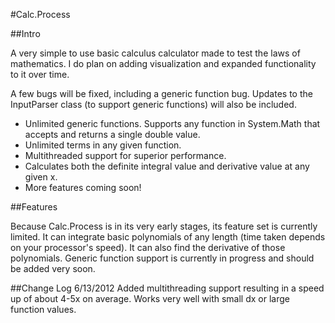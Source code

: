 #Calc.Process

##Intro

A very simple to use basic calculus calculator made to test the laws of mathematics. I do plan on adding visualization and expanded functionality to it over time.

A few bugs will be fixed, including a generic function bug. Updates to the InputParser class (to support generic functions) will also be included.

* Unlimited generic functions. Supports any function in System.Math that accepts and returns a single double value.
* Unlimited terms in any given function.
* Multithreaded support for superior performance.
* Calculates both the definite integral value and derivative value at any given x.
* More features coming soon!

##Features

Because Calc.Process is in its very early stages, its feature set is currently limited. It can integrate basic polynomials of any length (time taken depends on your processor's speed). It can also find the derivative of those polynomials. Generic function support is currently in progress and should be added very soon.

##Change Log
6/13/2012 Added multithreading support resulting in a speed up of about 4-5x on average. Works very well with small dx or large function values.
